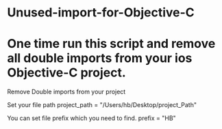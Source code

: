 # Unused-import-for-Objective-C

# One time run this script and remove all double imports from your ios Objective-C project.

Remove Double imports from your project

Set your file path
project_path = "/Users/hb/Desktop/project_Path"

You can set file prefix which you need to find.
prefix = "HB"


